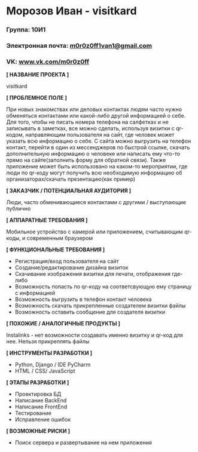 # Морозов Иван - visitkard

### Группа: 10И1
### Электронная почта: m0r0z0ff1van1@gmail.com
### VK: www.vk.com/m0r0z0ff


**[ НАЗВАНИЕ ПРОЕКТА ]**

visitkard

**[ ПРОБЛЕМНОЕ ПОЛЕ ]**

При новых знакомствах или деловых контактах людям часто нужно обменяться контактами или какой-либо другой информацией о себе. Для того, чтобы не писать номера телефона на салфетках и не записывать в заметках, все можно сделать, используя визитки с qr-кодом, направляющим пользователя на сайт, где человек может указать всю информацию о себе. С сайта можно выгрузить на телефон контакт, перейти в один из мессенджеров по быстрой ссылке, скачать дополнительную информацию о человеке или написать ему что-то прямо на сайте(заполнить форму для обратной связи). Также приложение может быть использовано на каком-то мероприятии, где люди по qr-коду могут получить всю необходимую информацию об организаторах/скачать презентацию(как пример)

**[ ЗАКАЗЧИК / ПОТЕНЦИАЛЬНАЯ АУДИТОРИЯ ]**

Люди, часто обменивающиеся контактами с другими / выступающие публично

**[ АППАРАТНЫЕ ТРЕБОВАНИЯ ]**

Мобильное устройство с камерой или приложением, считывающим qr-коды, и современным браузером

**[ ФУНКЦИОНАЛЬНЫЕ ТРЕБОВАНИЯ ]**

- Регистрация/вход пользователя на сайт
- Создание/редактирование дизайна визиток
- Скачивание изображения визитки для печати, отображения где-либо
- Возможность попасть по qr-коду на соответсвующую ему страницу с информацией
- Возможность выгрузить в телефон контакт человека
- Возможность скачать прикрепленные создателем визитки файлы
- Возможность оставить сообщение для создателя визитки

**[ ПОХОЖИЕ / АНАЛОГИЧНЫЕ ПРОДУКТЫ ]**

Instalinks - нет возможности создавать именно визитку и qr-код для нее. Нельзя прикреплять файлы

**[ ИНСТРУМЕНТЫ РАЗРАБОТКИ ]**

- Python, Django / IDE PyCharm
- HTML / CSS/ JavaScript

**[ ЭТАПЫ РАЗРАБОТКИ ]**

- Проектировка БД
- Написание BackEnd
- Написание FrontEnd
- Тестирование
- Исправление ошибок

**[ ВОЗМОЖНЫЕ РИСКИ ]**

- Поиск сервера и развертывание на нем приложения

